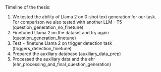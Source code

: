 Timeline of the thesis:
  1. We tested the ability of Llama 2 on 0-shot text generation for our task. For comparison we also tested with another LLM - T5 (question_generation_no_finetune)
  2. Finetuned Llama 2 on the dataset and try again (question_generation_finetune)
  3. Test + finetune Llama 2 on trigger detection task (triggers_detection_finetune)
  4. Prepared the auxiliary database (auxiliary_data_prep)
  5. Processed the auxiliary data and the ehr (ehr_processing_and_final_question_generation)
